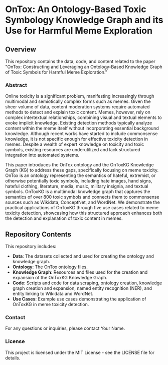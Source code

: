 # OnTox: An Ontology-Based Toxic Symbology Knowledge Graph and its Use for Harmful Meme Exploration

## Overview
This repository contains the data, code, and content related to the paper "OnTox: Constructing and Leveraging an Ontology-Based Knowledge Graph of Toxic Symbols for Harmful Meme Exploration."

### Abstract
Online toxicity is a significant problem, manifesting increasingly through multimodal and semiotically complex forms such as memes. Given the sheer volume of data, content moderation systems require automated methods to detect and explain toxic content. Memes, however, rely on complex intertextual relationships, combining visual and textual elements to evoke implicit knowledge. Existing detection methods typically analyze content within the meme itself without incorporating essential background knowledge. Although recent works have started to include commonsense knowledge, it is not specific enough for effective toxicity detection in memes. Despite a wealth of expert knowledge on toxicity and toxic symbols, existing resources are underutilized and lack structured integration into automated systems.

This paper introduces the OnTox ontology and the OnToxKG Knowledge Graph (KG) to address these gaps, specifically focusing on meme toxicity. OnTox is an ontology representing the semantics of hateful, extremist, or otherwise potentially toxic symbols, including hate images, hand signs, hateful clothing, literature, media, music, military insignia, and textual symbols. OnToxKG is a multimodal knowledge graph that captures the semantics of over 800 toxic symbols and connects them to commonsense sources such as Wikidata, ConceptNet, and WordNet. We demonstrate the practical applications of OnToxKG through five use cases related to meme toxicity detection, showcasing how this structured approach enhances both the detection and explanation of toxic content in memes.

## Repository Contents
This repository includes:

- **Data**: The datasets collected and used for creating the ontology and knowledge graph.
- **Ontology**: The OnTox ontology files.
- **Knowledge Graph**: Resources and files used for the creation and expansion of the OnToxKG Knowledge Graph.
- **Code**: Scripts and code for data scraping, ontology creation, knowledge graph creation and expansion, named entity recognition (NER), and entity linking to Wikidata and WordNet.
- **Use Cases**: Example use cases demonstrating the application of OnToxKG in meme toxicity detection.

### Contact
For any questions or inquiries, please contact Your Name.

### License
This project is licensed under the MIT License - see the LICENSE file for details.
